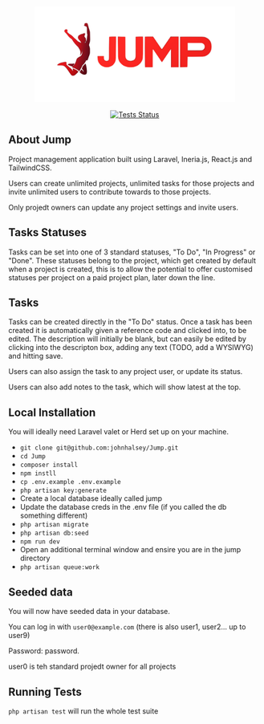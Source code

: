 <p align="center"><img src="/public/images/jump-logo-no-bg.png" width="400" alt="Laravel Logo"></p>

<p align="center">
<a href="https://github.com/johnhalsey/Jump/actions"><img src="https://github.com/johnhalsey/Jump/actions/workflows/tests.yml/badge.svg" alt="Tests Status"></a>
</p>

## About Jump

Project management application built using Laravel, Ineria.js, React.js and TailwindCSS.

Users can create unlimited projects, unlimited tasks for those projects and invite unlimited users to contribute towards to those projects.

Only projedt owners can update any project settings and invite users.

## Tasks Statuses

Tasks can be set into one of 3 standard statuses, "To Do", "In Progress" or "Done".  These statuses belong to the project, 
which get created by default when a project is created, this is to allow the potential to offer customised statuses per 
project on a paid project plan, later down the line.

## Tasks

Tasks can be created directly in the "To Do" status.  Once a task has been created it is automatically given a reference code
and clicked into, to be edited.  The description will initially be blank, but can easily be edited by clicking into the 
descripton box, adding any text (TODO, add a WYSIWYG) and hitting save.

Users can also assign the task to any project user, or update its status.

Users can also add notes to the task, which will show latest at the top.

## Local Installation

You will ideally need Laravel valet or Herd set up on your machine.

- `git clone git@github.com:johnhalsey/Jump.git`
- `cd Jump`
- `composer install`
- `npm instll`
- `cp .env.example .env.example`
- `php artisan key:generate`
- Create a local database ideally called jump
- Update the database creds in the .env file (if you called the db something different)
- `php artisan migrate`
- `php artisan db:seed`
- `npm run dev`
- Open an additional terminal window and ensire you are in the jump directory
- `php artisan queue:work`


## Seeded data

You will now have seeded data in your database.

You can log in with `user0@example.com` (there is also user1, user2... up to user9)

Password: password.

user0 is teh standard projedt owner for all projects

## Running Tests

`php artisan test` will run the whole test suite
